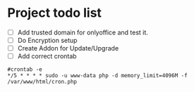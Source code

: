 # Project todo list


* [ ] Add trusted domain for onlyoffice and test it.
* [ ] Do Encryption setup
* [ ] Create Addon for Update/Upgrade 
* [ ] Add correct crontab
```
#crontab -e
*/5 * * * * sudo -u www-data php -d memory_limit=4096M -f /var/www/html/cron.php
```
